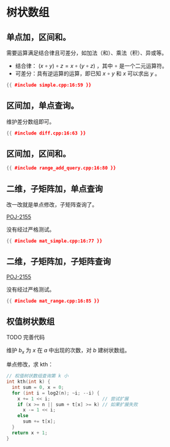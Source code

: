 # 树状数组

## 单点加，区间和。

需要运算满足结合律且可差分，如加法（和）、乘法（积）、异或等。

- 结合律： $(x \circ y) \circ z = x \circ (y \circ z)$ ，其中 $\circ$ 是一个二元运算符。
- 可差分：具有逆运算的运算，即已知 $x \circ y$ 和 $x$ 可以求出 $y$ 。

```cpp
{{ #include simple.cpp:16:59 }}
```

## 区间加，单点查询。

维护差分数组即可。

```cpp
{{ #include diff.cpp:16:63 }}
```

## 区间加，区间和。

```cpp
{{ #include range_add_query.cpp:16:80 }}
```

## 二维，子矩阵加，单点查询

改一改就是单点修改，子矩阵查询了。

[POJ-2155](http://poj.org/problem?id=2155)

没有经过严格测试。

```cpp
{{ #include mat_simple.cpp:16:77 }}
```

## 二维，子矩阵加，子矩阵查询

[POJ-2155](http://poj.org/problem?id=2155)

没有经过严格测试。

```cpp
{{ #include mat_range.cpp:16:85 }}
```

## 权值树状数组

TODO 完善代码

维护 $b_x$ 为 $x$ 在 $a$ 中出现的次数，对 $b$ 建树状数组。

单点修改，求 kth：

```cpp
// 权值树状数组查询第 k 小
int kth(int k) {
  int sum = 0, x = 0;
  for (int i = log2(n); ~i; --i) {
    x += 1 << i;                   // 尝试扩展
    if (x >= n || sum + t[x] >= k) // 如果扩展失败
      x -= 1 << i;
    else
      sum += t[x];
  }
  return x + 1;
}
```

